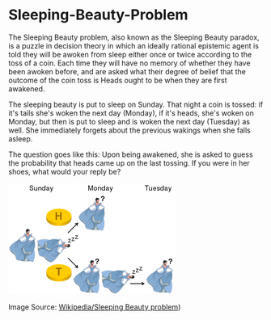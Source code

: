 # Sleeping-Beauty-Problem
The Sleeping Beauty problem, also known as the Sleeping Beauty paradox, is a puzzle in decision theory in which an ideally rational epistemic agent is told they will be awoken from sleep either once or twice according to the toss of a coin. Each time they will have no memory of whether they have been awoken before, and are asked what their degree of belief that the outcome of the coin toss is Heads ought to be when they are first awakened.

The sleeping beauty is put to sleep on Sunday. That night a coin is tossed: if it's tails she's woken the next day (Monday), if it's heads, she's woken on Monday, but then is put to sleep and is woken the next day (Tuesday) as well. She immediately forgets about the previous wakings when she falls asleep.

The question goes like this: Upon being awakened, she is asked to guess the probability that heads came up on the last tossing. If you were in her shoes, what would your reply be?

![Sleeping_beauty_problem.png](Sleeping_beauty_problem.png)

Image Source: [Wikipedia/Sleeping Beauty problem](https://en.wikipedia.org/wiki/Sleeping_Beauty_problem))

